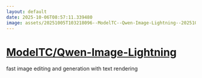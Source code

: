 ```yaml
---
layout: default
date: 2025-10-06T08:57:11.339480
image: assets/20251005T103218096--ModelTC--Qwen-Image-Lightning--20251005T104136569--cropped.png
---
```


# [ModelTC/Qwen-Image-Lightning](https://github.com/ModelTC/Qwen-Image-Lightning)

fast image editing and generation with text rendering
